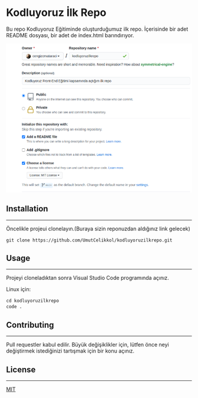 # Kodluyoruz İlk Repo

Bu repo Kodluyoruz Eğitiminde oluşturduğumuz ilk repo. İçerisinde bir adet README dosyası, bir adet de index.html barındırıyor.

![repo açma](https://raw.githubusercontent.com/Kodluyoruz/taskforce/main/git/odev1/figures/github.png)

## Installation
---
Öncelikle projeui clonelayın.(Buraya sizin reponuzdan aldığınız link gelecek)
```git
git clone https://github.com/UmutCelikkol/kodluyoruzilkrepo.git
```
## Usage
---

Projeyi cloneladıktan sonra Visual Studio Code programında açınız.

Linux için:

```linux
cd kodluyoruzilkrepo
code .
```
## Contributing
---
Pull requestler kabul edilir. Büyük değişiklikler için, lütfen önce neyi değiştirmek istediğinizi tartışmak için bir konu açınız.
## License
---
[MIT](https://choosealicense.com/licenses/mit/)


